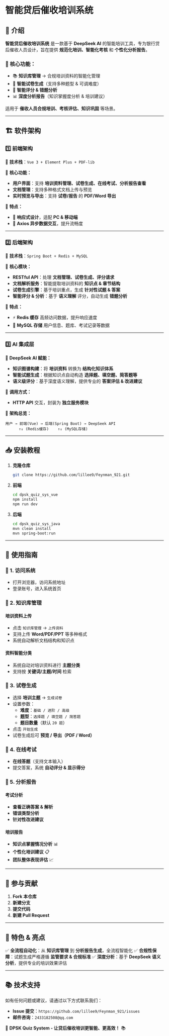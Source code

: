 # 智能贷后催收培训系统

## 🚀 介绍
**智能贷后催收培训系统** 是一款基于 **DeepSeek AI** 的智能培训工具，专为银行贷后催收人员设计，旨在提供 **规范化培训、智能化考核** 和 **个性化分析报告**。

### 🌟 核心功能：
- 📚 **知识库管理** → 合规培训资料的智能化管理
- 🤖 **智能试卷生成**（支持多种题型 & 可调难度）
- 🎯 **智能评分 & 错题分析**
- 📊 **深度分析报告**（知识掌握度分析 & 培训建议）

适用于 **催收人员合规培训、考核评估、知识巩固** 等场景。

---

## 🏗️ 软件架构

### 1️⃣ 前端架构
🔹 **技术栈**：`Vue 3 + Element Plus + PDF-lib`

🔹 **核心功能：**
- **用户界面**：支持 **培训资料管理、试卷生成、在线考试、分析报告查看**
- **文档管理**：支持多种格式文档上传与预览
- **实时预览与导出**：支持 **试卷/报告** 的 **PDF/Word 导出**

🔹 **特点：**
- 📱 **响应式设计**，适配 **PC & 移动端**
- 🔄 **Axios 异步数据交互**，提升流畅度

---

### 2️⃣ 后端架构
🔹 **技术栈**：`Spring Boot + Redis + MySQL`

🔹 **核心模块：**
- **RESTful API**：处理 **文档管理、试卷生成、评分请求**
- **文档解析服务**：智能提取培训资料的 **知识点 & 章节结构**
- **试卷生成引擎**：基于培训重点，生成 **针对性试题 & 答案**
- **智能评分 & 分析**：基于 **语义理解** 评分，自动生成 **错题分析**

🔹 **特点：**
- ⚡ **Redis 缓存** 高频访问数据，提升响应速度
- 📄 **MySQL 存储** 用户信息、题库、考试记录等数据

---

### 3️⃣ AI 集成层
🔹 **DeepSeek AI 赋能：**
- **知识图谱构建**：将 **培训资料** 转换为 **结构化知识体系**
- **智能试题生成**：根据知识点自动构造 **选择题、填空题、简答题等**
- **语义级评分**：基于深度语义理解，提供专业的 **答案评估 & 改进建议**

🔹 **调用方式：**
- **HTTP API** 交互，封装为 **独立服务模块**

📌 **架构总览：**
```
用户 → 前端(Vue) → 后端(Spring Boot) → DeepSeek API
      ↑↓ (Redis缓存)    ↑↓ (MySQL存储)
```

---

## 📥 安装教程
1. **克隆仓库**
   ```bash
   git clone https://github.com/lillee9/Feynman_921.git
   ```
2. **前端**
   ```bash
   cd dpsk_quiz_sys_vue
   npm install
   npm run dev
   ```
3. **后端**
   ```bash
   cd dpsk_quiz_sys_java
   mvn clean install
   mvn spring-boot:run
   ```

---

## 📖 使用指南

### 📌 1. 访问系统
- 打开浏览器，访问系统地址
- 登录账号，进入系统首页

### 📌 2. 知识库管理
#### **培训资料上传**
- 点击 `知识库管理` → `上传资料`
- 支持上传 **Word/PDF/PPT** 等多种格式
- 系统自动解析文档结构和知识点

#### **资料智能分类**
- 系统自动对培训资料进行 **主题分类**
- 支持按 **关键词/主题/时间** 检索

### 📌 3. 试卷生成
- 选择 **培训主题** → `生成试卷`
- 设置参数：
  - **难度**：`基础 / 进阶 / 高级`
  - **题型**：`选择题 / 填空题 / 简答题`
  - **题目数量**（默认 `20 题`）
- 点击 `开始生成`
- 试卷生成后可 **预览 / 导出（PDF / Word）**

### 📌 4. 在线考试
- **在线答题**（支持文本输入）
- 提交答案，系统 **自动评分 & 显示得分**

### 📌 5. 分析报告
#### **考试分析**
- **查看正确答案 & 解析**
- **错误类型分析**
- **针对性改进建议**

#### **培训报告**
- **知识点掌握情况分析** 📊
- **个性化培训建议** 📋
- **团队整体表现评估** 📈

---

## 🤝 参与贡献
1. **Fork 本仓库**
2. **新建分支**
3. **提交代码**
4. **新建 Pull Request**

---

## 🎯 特色 & 亮点
✅ **全流程自动化**：从 **知识库管理** 到 **分析报告生成**，全流程智能化
✅ **合规性保障**：试题生成严格遵循 **监管要求 & 合规标准**
✅ **深度分析**：基于 **DeepSeek 语义分析**，提供专业的培训效果评估

---

## 📚 技术支持
如有任何问题或建议，请通过以下方式联系我们：
- **Issue 提交**：`https://github.com/lillee9/Feynman_921/issues`
- **邮件咨询**：`2433182508@qq.com`

🚀 **DPSK Quiz System - 让贷后催收培训更智能、更高效！** 📚

